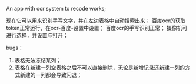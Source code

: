 An app with ocr system to recode works;

现在它可以用来识别手写文字，并在左边表格中自动搜索出来；
百度ocr的获取token正常运行，在ocr-百度-设置中设置；
百度ocr的手写识别正常；
摄像机可进行选择，并设置与打开；


bugs：
1. 表格无法冻结某列；
2. 表格在新建一列空表格之后不可以直接删除，无论是新增记录还新建一列的方式新建的一列都会导致闪退；
